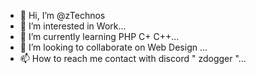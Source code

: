 - 👋 Hi, I’m @zTechnos
- 👀 I’m interested in Work...
- 🌱 I’m currently learning PHP C+  C++...
- 💞️ I’m looking to collaborate on Web Design ...
- 📫 How to reach me contact with discord " zdogger "...

<!---
zTechnos/zTechnos is a ✨ special ✨ repository because its `README.md` (this file) appears on your GitHub profile.
You can click the Preview link to take a look at your changes.
--->
